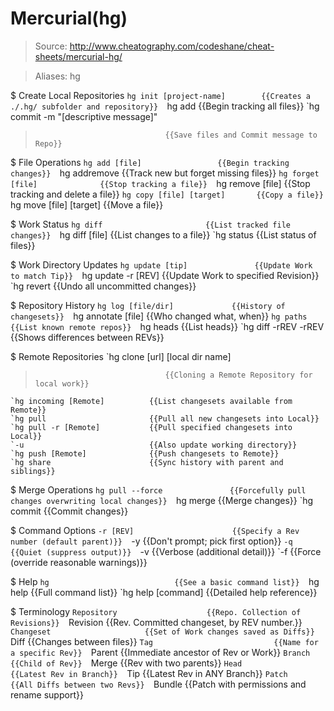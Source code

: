 # Mercurial(hg)

> Source: http://www.cheatography.com/codeshane/cheat-sheets/mercurial-hg/

> Aliases: hg

$ Create Local Repositories
    `hg init [project-name]        {{Creates a ./.hg/ subfolder and repository}} 
    `hg add                        {{Begin tracking all files}} 
    `hg commit -m "[descriptive message]"
>                                  {{Save files and Commit message to Repo}} 

$ File Operations
    `hg add [file]                 {{Begin tracking changes}} 
    `hg addremove                  {{Track new but forget missing files}} 
    `hg forget [file]              {{Stop tracking a file}} 
    `hg remove [file]              {{Stop tracking and delete a file}} 
    `hg copy [file] [target]       {{Copy a file}} 
    `hg move [file] [target]       {{Move a file}} 

$ Work Status
    `hg diff                       {{List tracked file changes}} 
    `hg diff [file]                {{List changes to a file}} 
    `hg status                     {{List status of files}} 

$ Work Directory Updates
    `hg update [tip]               {{Update Work to match Tip}} 
    `hg update -r [REV]            {{Update Work to specified Revision}} 
    `hg revert                     {{Undo all uncommitted changes}} 

$ Repository History
    `hg log [file/dir]             {{History of changesets}} 
    `hg annotate [file]            {{Who changed what, when}} 
    `hg paths                      {{List known remote repos}} 
    `hg heads                      {{List heads}} 
    `hg diff -rREV -rREV           {{Shows differences between REVs}} 

$ Remote Repositories
    `hg clone [url] [local dir name]
>                                  {{Cloning a Remote Repository for local work}} 
    `hg incoming [Remote]          {{List changesets available from Remote}} 
    `hg pull                       {{Pull all new changesets into Local}} 
    `hg pull -r [Remote]           {{Pull specified changesets into Local}} 
    `-u                            {{Also update working directory}} 
    `hg push [Remote]              {{Push changesets to Remote}} 
    `hg share                      {{Sync history with parent and siblings}} 

$ Merge Operations
    `hg pull --force               {{Forcefully pull changes overwriting local changes}} 
    `hg merge                      {{Merge changes}} 
    `hg commit                     {{Commit changes}} 

$ Command Options
    `-r [REV]                      {{Specify a Rev number (default parent)}} 
    `-y                            {{Don't prompt; pick first option}} 
    `-q                            {{Quiet (suppress output)}} 
    `-v                            {{Verbose (additional detail)}} 
    `-f                            {{Force (override reasonable warnings)}} 

$ Help
    `hg                            {{See a basic command list}} 
    `hg help                       {{Full command list}} 
    `hg help [command]             {{Detailed help reference}} 

$ Terminology
    `Repository                    {{Repo. Collection of Revisions}} 
    `Revision                      {{Rev. Committed changeset, by REV number.}} 
    `Changeset                     {{Set of Work changes saved as Diffs}} 
    `Diff                          {{Changes between files}} 
    `Tag                           {{Name for a specific Rev}} 
    `Parent                        {{Immediate ancestor of Rev or Work}} 
    `Branch                        {{Child of Rev}} 
    `Merge                         {{Rev with two parents}} 
    `Head                          {{Latest Rev in Branch}} 
    `Tip                           {{Latest Rev in ANY Branch}} 
    `Patch                         {{All Diffs between two Revs}} 
    `Bundle                        {{Patch with permissions and rename support}} 

